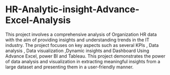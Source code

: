 # HR-Analytic-insight-Advance-Excel-Analysis
This project involves a comprehensive analysis of Organization HR data with the aim of providing insights and understanding trends in the IT industry.
The project focuses on key aspects such as several KPIs , Data analysis , Data visualization ,Dynamic insights and Dashboard Using Advance Excel, power BI and Tableau.
This project demonstrates the power of data analysis and visualization in extracting meaningful insights from a large dataset and presenting them in a user-friendly manner.
